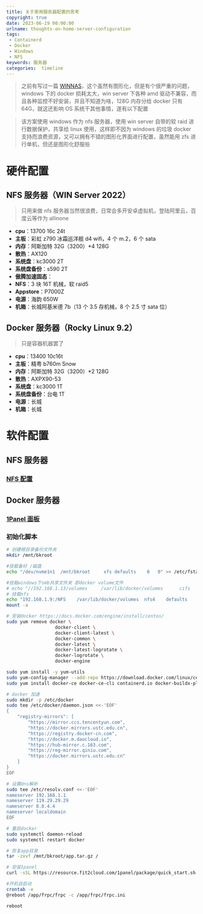 ```yaml
---
title: 关于家用服务器配置的思考
copyright: true
date: 2023-06-19 00:00:00
urlname: thoughts-on-home-server-configuration
tags: 
 - Containerd
 - Docker
 - Windows
 - NFS
keywords: 服务器
categories:  timeline
---
```

> 之前有写过一篇 [WINNAS](../../2023-03-24/windows-server-2022-nas-init)，这个虽然有图形化，但是有个很严重的问题，windows 下的 docker 损耗太大，win server 下各种 amd 驱动不兼容，而且各种监控不好安装，并且不知道为啥，128G 内存分给 docker 只有 64G，就这还影响 OS 系统干其他事情，遂有以下配置

> 该方案使用 windows 作为 nfs 服务器，使用 win server 自带的软 raid 进行数据保护，共享给 linux 使用，这样即不因为 windows 的垃圾 docker 支持而浪费资源，又可以拥有不错的图形化界面进行配置，虽然能用 zfs 进行单机，但还是图形化舒服些
# 硬件配置
## NFS 服务器（WIN Server 2022）
> 只用来做 nfs 服务器当然很浪费，日常会多开安卓虚拟机，登陆阿里云，百度云等作为 allinone
* **cpu**：13700 16c 24t
* **主板**：彩虹 z790 冰霜巡洋舰 d4 wifi，4 个 m.2，6 个 sata
* **内存**：阿斯加特 32G（3200）*4 128G
* **散热**：AX120
* **系统盘**：kc3000 2T
* **系统盘备份**：s590 2T
* **傲腾加速固态**：
* **NFS**：3 块 16T 机械，软 raid5
* **Appstore**：P7000Z
* **电源**：海韵 650W 
* **机箱**：长城阿基米德 7b（13 个 3.5 存机械，8 个 2.5 寸 sata 位）

<!--more-->
## Docker 服务器（Rocky Linux 9.2）
> 只是容器机器罢了
* **cpu**：13400 10c16t
* **主板**：精粤 b760m Snow
* **内存**：阿斯加特 32G（3200）*2 128G
* **散热**：AXPX90-53
* **系统盘**：kc3000 1T
* **系统盘备份**：台电 1T
* **电源**：长城
* **机箱**：长城

# 软件配置
## NFS 服务器
### [NFS 配置](https://zhuanlan.zhihu.com/p/75099437)

## Docker 服务器
### [1Panel 面板](https://1panel.cn/docs/installation/online_installation/)
### 初始化脚本

```bash
# 创建根目录备份文件夹
mkdir /mnt/bkroot

#挂载备份 /磁盘
echo "/dev/nvme1n1	/mnt/bkroot		xfs	defaults	0	0" >> /etc/fstab

#挂载windows下smb共享文件夹 即docker volume文件
# echo "//192.168.1.13/volumes     /var/lib/docker/volumes      cifs    username=haruki3014@outlook.com,password=96913Poi@,nobrl,rw,uid=0,gid=0      0       0" >> /etc/fstab
# 挂载nfs
echo "192.168.1.9:/NFS    /var/lib/docker/volumes  nfs4    defaults        0       0" >>  /etc/fstab
mount -a

# 安装docker https://docs.docker.com/engine/install/centos/
sudo yum remove docker \
                  docker-client \
                  docker-client-latest \
                  docker-common \
                  docker-latest \
                  docker-latest-logrotate \
                  docker-logrotate \
                  docker-engine

sudo yum install -y yum-utils
sudo yum-config-manager --add-repo https://download.docker.com/linux/centos/docker-ce.repo
sudo yum install docker-ce docker-ce-cli containerd.io docker-buildx-plugin docker-compose-plugin

# docker 加速
sudo mkdir -p /etc/docker
sudo tee /etc/docker/daemon.json <<-'EOF'
{
	"registry-mirrors": [
		"https://mirror.ccs.tencentyun.com",
		"https://docker.mirrors.ustc.edu.cn",
		"https://registry.docker-cn.com",
		"https://docker.m.daocloud.io",
		"https://hub-mirror.c.163.com",
		"https://reg-mirror.qiniu.com",
		"https://docker.mirrors.ustc.edu.cn"
	]
}
EOF

# 设置dns解析
sudo tee /etc/resolv.conf <<-'EOF'
nameserver 192.168.1.1
nameserver 119.29.29.29
nameserver 8.8.4.4
nameserver localdomain
EOF

# 重启docker
sudo systemctl daemon-reload
sudo systemctl restart docker

# 恢复app目录
tar -zxvf /mnt/bkroot/app.tar.gz /

# 安装1panel
curl -sSL https://resource.fit2cloud.com/1panel/package/quick_start.sh -o quick_start.sh && sh quick_start.sh

#开机自启动
crontab -e
@reboot /app/frpc/frpc -c /app/frpc/frpc.ini

reboot
```